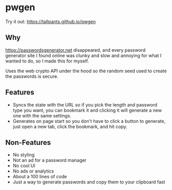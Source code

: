 # pwgen

Try it out: https://tallpants.github.io/pwgen

## Why

https://passwordsgenerator.net disappeared, and every password generator site I found online was clunky and slow and annoying for what I wanted to do, so I made this for myself.

Uses the web crypto API under the hood so the random seed used to create the passwords is secure.

## Features

- Syncs the state with the URL so if you pick the length and password type you want, you can bookmark it and clicking it will generate a new one with the same settings.
- Generates on page start so you don't have to click a button to generate, just open a new tab, click the bookmark, and hit copy.

## Non-Features

- No styling
- Not an ad for a password manager
- No cool UI
- No ads or analytics
- About a 100 lines of code
- Just a way to generate passwords and copy them to your clipboard fast
